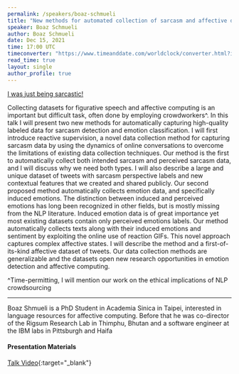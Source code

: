 ```yaml
---
permalink: /speakers/boaz-schmueli
title: "New methods for automated collection of sarcasm and affective data"
speaker: Boaz Schmueli
author: Boaz Schmueli
date: Dec 15, 2021
time: 17:00 UTC
timeconverter: "https://www.timeanddate.com/worldclock/converter.html?iso=20211215T170000&p1=1440&p2=224&p3=179&p4=136&p5=676&p6=33&p7=152"
read_time: true
layout: single
author_profile: true
---
```


<a href="https://lolmythesis.com/" class="one-line">I was just being sarcastic!</a>

Collecting datasets for figurative speech and affective computing is an important but difficult task, often done by employing crowdworkers^. In this talk I will present two new methods for automatically capturing high-quality labeled data for sarcasm detection and emotion classification. I will first introduce reactive supervision, a novel data collection method for capturing sarcasm data by using the dynamics of online conversations to overcome the limitations of existing data collection techniques. Our method is the first to automatically collect both intended sarcasm and perceived sarcasm data, and I will discuss why we need both types. I will also describe a large and unique dataset of tweets with sarcasm perspective labels and new contextual features that we created and shared publicly. Our second proposed method automatically collects emotion data, and specifically induced emotions. The distinction between induced and perceived emotions has long been recognized in other fields, but is mostly missing from the NLP literature. Induced emotion data is of great importance yet most existing datasets contain only perceived emotions labels. Our method automatically collects texts along with their induced emotions and sentiment by exploiting the online use of reaction GIFs. This novel approach captures complex affective states. I will describe the method and a first-of-its-kind affective dataset of tweets. Our data collection methods are generalizable and the datasets open new research opportunities in emotion detection and affective computing.

^Time-permitting, I will mention our work on the ethical implications of NLP crowdsourcing

<hr>

Boaz Shmueli is a PhD Student in Academia Sinica in Taipei, interested in language resources for affective computing. 
Before that he was co-director of the Rigsum Research Lab in Thimphu, Bhutan and a software engineer at the IBM labs in Pittsburgh and Haifa

#### Presentation Materials
<i class="fas fa-fw fa-video"></i> [Talk Video](https://www.youtube.com/watch?v=9paQh7EcWsM&list=PL0zsOCvKa2iEqmPV6WGhjuP-tsrUy102C&index=34){:target="_blank"}  
